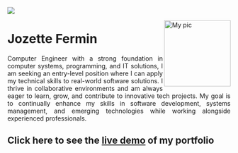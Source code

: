 ![](https://github.com/qjpfermin/qjpfermin/blob/main/assets/gitfolio_sample.png)
<div align="Center">
</div>

<img align="right" alt="My pic" width="150" src="https://avatars.githubusercontent.com/u/142886980?v=4">


# Jozette Fermin
<div align="justify">
Computer Engineer with a strong foundation in computer systems, programming, and IT solutions, I am seeking an entry-level position where I can apply my technical skills to real-world software solutions. I thrive in collaborative environments and am always eager to learn, grow, and contribute to innovative tech projects. My goal is to continually enhance my skills in software development, systems management, and emerging technologies while working alongside experienced professionals.</div>

## Click here to see the [live demo](https://jpfermin.github.io) of my portfolio
